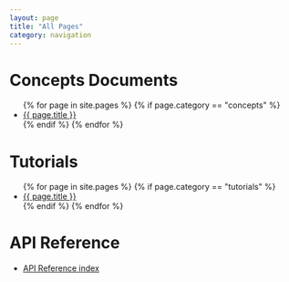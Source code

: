 ```yaml
---
layout: page
title: "All Pages"
category: navigation
---
```


  <h1 class="page-heading">Concepts Documents</h1>
  
  <ul>
    {% for page in site.pages %}
      {% if page.category == "concepts" %}
        <li><a href="{{ site.baseurl }}{{ page.url }}">{{ page.title }}</a></li>
      {% endif %}
    {% endfor %}
  </ul>
  
  <h1 class="page-heading">Tutorials</h1>
  
  <ul>
    {% for page in site.pages %}
      {% if page.category == "tutorials" %}
        <li><a href="{{ site.baseurl }}{{ page.url }}">{{ page.title }}</a></li>
      {% endif %}
    {% endfor %}
  </ul>
  
  <h1 class="page-heading">API Reference</h1>
  
  <ul>
    <li>
	  <a href="../api/docs/index.html">API Reference index</a>
	</li>
  </ul>
  